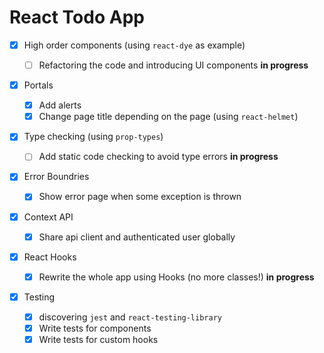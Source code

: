 # React Todo App

- [x] High order components (using `react-dye` as example)

  - [ ] Refactoring the code and introducing UI components **in progress**

- [x] Portals

  - [x] Add alerts
  - [x] Change page title depending on the page (using `react-helmet`)

- [x] Type checking (using `prop-types`)

  - [ ] Add static code checking to avoid type errors **in progress**

- [x] Error Boundries

  - [x] Show error page when some exception is thrown

- [x] Context API

  - [x] Share api client and authenticated user globally

- [x] React Hooks

  - [x] Rewrite the whole app using Hooks (no more classes!) **in progress**

- [x] Testing

  - [x] discovering `jest` and `react-testing-library`
  - [x] Write tests for components
  - [x] Write tests for custom hooks
